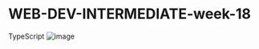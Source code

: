 # WEB-DEV-INTERMEDIATE-week-18
TypeScript
![image](https://github.com/corinahincu/WEB-DEV-INTERMEDIATE-week-18/assets/117738625/6ae0b6df-6d67-4ae9-bad3-d443733526d0)

